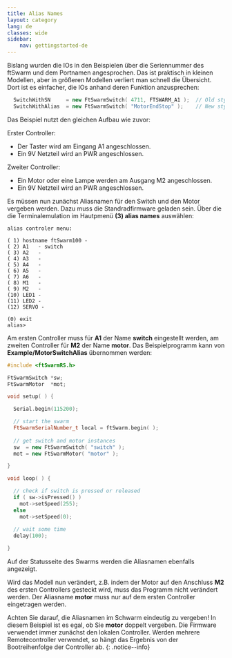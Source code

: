 ```yaml
---
title: Alias Names
layout: category
lang: de
classes: wide
sidebar:
    nav: gettingstarted-de
---
```


Bislang wurden die IOs in den Beispielen über die Seriennummer des ftSwarm und dem Portnamen angesprochen. Das ist praktisch in kleinen Modellen, aber in größeren Modellen verliert man schnell die Übersicht. Dort ist es einfacher, die IOs anhand deren Funktion anzusprechen:

```cpp
  SwitchWithSN     = new FtSwarmSwitch( 4711, FTSWARM_A1 );  // Old style: with serial number and port
  SwitchWithAlias  = new FtSwarmSwitch( "MotorEndStop" );    // New style: call my alias name!
```

Das Beispiel nutzt den gleichen Aufbau wie zuvor:

Erster Controller:
- Der Taster wird am Eingang A1 angeschlossen.
- Ein 9V Netzteil wird an PWR angeschlossen.

Zweiter Controller:
- Ein Motor oder eine Lampe werden am Ausgang M2 angeschlossen.
- Ein 9V Netzteil wird an PWR angeschlossen.

Es müssen nun zunächst Aliasnamen für den Switch und den Motor vergeben werden. Dazu muss die Standradfirmware geladen sein. Über die die Terminalemulation im Hautpmenü **(3) alias names** auswählen:

```
alias controler menu:

( 1) hostname ftSwarm100 - 
( 2) A1   - switch                                 
( 3) A2   -                                 
( 4) A3   -                                 
( 5) A4   -                                 
( 6) A5   -                                 
( 7) A6   -                                 
( 8) M1   -                                 
( 9) M2   -                                 
(10) LED1 -                                 
(11) LED2 -                                 
(12) SERVO -                                 

(0) exit
alias>
```

 Am ersten Controller muss für **A1** der Name **switch** eingestellt werden, am zweiten Controller für **M2** der Name **motor**. Das Beispielprogramm kann von **Example/MotorSwitchAlias** übernommen werden:

```cpp
#include <ftSwarmRS.h>

FtSwarmSwitch *sw;
FtSwarmMotor  *mot;

void setup( ) {

  Serial.begin(115200);

  // start the swarm
  FtSwarmSerialNumber_t local = ftSwarm.begin( );
  
  // get switch and motor instances
  sw  = new FtSwarmSwitch( "switch" );
  mot = new FtSwarmMotor( "motor" );

}

void loop( ) {

  // check if switch is pressed or released
  if ( sw->isPressed() )
    mot->setSpeed(255);
  else
    mot->setSpeed(0);
  
  // wait some time
  delay(100);

}
```

Auf der Statusseite des Swarms werden die Aliasnamen ebenfalls angezeigt.

Wird das Modell nun verändert, z.B. indem der Motor auf den Anschluss **M2**  des ersten Controllers gesteckt wird, muss das Programm nicht verändert werden. Der Aliasname **motor** muss nur auf dem ersten Controller eingetragen werden.

Achten Sie darauf, die Aliasnamen im Schwarm eindeutig zu vergeben! In diesem Beispiel ist es egal, ob Sie **motor** doppelt vergeben. Die Firmware verwendet immer zunächst den lokalen Controller. Werden mehrere Remotecontroller verwendet, so hängt das Ergebnis von der Bootreihenfolge der Controller ab.
{: .notice--info}
